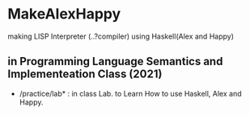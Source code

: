# MakeAlexHappy
making LISP Interpreter (..?compiler) using Haskell(Alex and Happy) 

## in Programming Language Semantics and Implementeation Class (2021) 

* /practice/lab* : in class Lab. to Learn How to use Haskell, Alex and Happy. 


